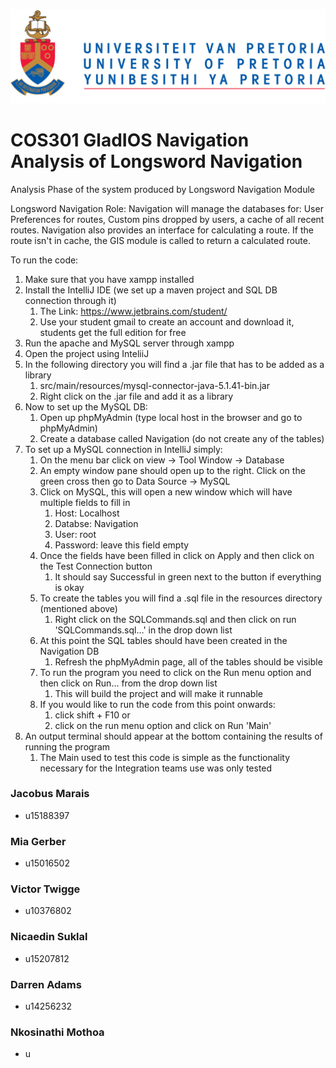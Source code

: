 ![UP Logo](UP_Logo.PNG)

# COS301 GladIOS Navigation Analysis of Longsword Navigation

Analysis Phase of the system produced by Longsword Navigation Module


Longsword Navigation Role:
Navigation will manage the databases for: User Preferences for routes, Custom pins dropped by users, a cache of all recent routes. Navigation also provides an interface for calculating a route. If the route isn't in cache, the GIS module is called to return a calculated route. 


To run the code:
1) Make sure that you have xampp installed
2) Install the IntelliJ IDE (we set up a maven project and SQL DB connection through it)
    1) The Link: https://www.jetbrains.com/student/
    2) Use your student gmail to create an account and download it, students get the full edition for free 
3) Run the apache and MySQL server through xampp
4) Open the project using InteliiJ 
5) In the following directory you will find a .jar file that has to be added as a library
    1) src/main/resources/mysql-connector-java-5.1.41-bin.jar
    2) Right click on the .jar file and add it as a library
6) Now to set up the MySQL DB:
    1) Open up phpMyAdmin (type local host in the browser and go to phpMyAdmin)
    2) Create a database called Navigation (do not create any of the tables)
7) To set up a MySQL connection in IntelliJ simply:
    1) On the menu bar click on view -> Tool Window -> Database 
    2) An empty window pane should open up to the right. Click on the green cross then go to Data Source -> MySQL
    3) Click on MySQL, this will open a new window which will have multiple fields to fill in
        1) Host: Localhost
        2) Databse: Navigation
        3) User: root
        4) Password: leave this field empty 
    4) Once the fields have been filled in click on Apply and then click on the Test Connection button
        1) It should say Successful in green next to the button if everything is okay
    5) To create the tables you will find a .sql file in the resources directory (mentioned above)
        1) Right click on the SQLCommands.sql and then click on run 'SQLCommands.sql...' in the drop down list 
    6) At this point the SQL tables should have been created in the Navigation DB
        1) Refresh the phpMyAdmin page, all of the tables should be visible 
    7) To run the program you need to click on the Run menu option and then click on Run... from the drop down list
        1) This will build the project and will make it runnable
    8) If you would like to run the code from this point onwards:
        1) click shift + F10 or 
        2) click on the run menu option and click on Run 'Main'
8) An output terminal should appear at the bottom containing the results of running the program
    1) The Main used to test this code is simple as the functionality necessary for the Integration teams use was only tested
    
    

### Jacobus Marais
* u15188397

### Mia Gerber
*  u15016502

### Victor Twigge
* u10376802

### Nicaedin Suklal
* u15207812

### Darren Adams
* u14256232


### Nkosinathi Mothoa
* u

